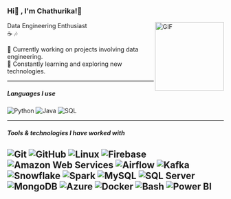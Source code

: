 ### Hi👋 , I'm Chathurika!🐧 

<img align="right" alt="GIF" height="160px" src="https://user-images.githubusercontent.com/74038190/216655818-2e7b9a31-49bf-4744-85a8-db8a2577c45c.gif" />

Data Engineering Enthusiast<br/>
☕ 🎶<br/>

🌼 Currently working on projects involving data engineering.<br/>
🔎 Constantly learning and exploring new technologies.<br/>

---

##### Languages I use

![Python](https://img.shields.io/badge/-Python-000000?style=flat&logo=python)
![Java](https://img.shields.io/badge/-Java-000000?style=flat&logo=java)
![SQL](https://img.shields.io/badge/-SQL-000000?style=flat&logo=postgresql)

---

##### Tools & technologies I have worked with

![Git](https://img.shields.io/badge/-Git-222222?style=flat&logo=git&logoColor=F05032)
![GitHub](https://img.shields.io/badge/-GitHub-222222?style=flat&logo=github&logoColor=181717)
![Linux](https://img.shields.io/badge/-Linux-222222?style=flat&logo=linux&logoColor=FCC624)
![Firebase](https://img.shields.io/badge/Firebase-222222?style=flat-square&logo=firebase)
![Amazon Web Services](https://img.shields.io/badge/-Amazon%20Web%20Services-222222?style=flat-square&logo=Amazon-Web-Service)
![Airflow](https://img.shields.io/badge/-Airflow-222222?style=flat&logo=apache-airflow)
![Kafka](https://img.shields.io/badge/-Kafka-222222?style=flat&logo=apache-kafka)
![Snowflake](https://img.shields.io/badge/-Snowflake-222222?style=flat&logo=snowflake)
![Spark](https://img.shields.io/badge/-Spark-222222?style=flat&logo=apache-spark)
![MySQL](https://img.shields.io/badge/-MySQL-222222?style=flat&logo=mysql)
![SQL Server](https://img.shields.io/badge/-SQL%20Server-222222?style=flat&logo=microsoft-sql-server)
![MongoDB](https://img.shields.io/badge/-MongoDB-222222?style=flat&logo=mongodb)
![Azure](https://img.shields.io/badge/-Azure-222222?style=flat&logo=microsoft-azure)
![Docker](https://img.shields.io/badge/-Docker-222222?style=flat&logo=docker)
![Bash](https://img.shields.io/badge/-Bash-222222?style=flat&logo=gnu-bash)
![Power BI](https://img.shields.io/badge/-Power%20BI-222222?style=flat&logo=power-bi)
<br/>
---
